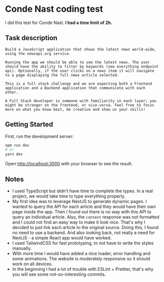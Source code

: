 # Conde Nast coding test

I did this test for Conde Nast. **I had a time limit of 2h.**

## Task description

```
Build a JavaScript application that shows the latest news world-wide, using the newsapi.org service.

Running the app we should be able to see the latest news. The user should have the ability to filter by keywords (see everything endpoint api). Optionally, if the user clicks on a news item it will navigate to a page displaying the full news article selected.

This is a full stack challenge and we are expecting both a Frontend application and a Backend application that communicate with each other.

A Full Stack developer is someone with familiarity in each layer; you might be stronger on the frontend, or vice-versa. Feel free to focus more on what you know best, be creative and show us your skills!
```

## Getting Started

First, run the development server:

```bash
npm run dev
# or
yarn dev
```

Open [http://localhost:3000](http://localhost:3000) with your browser to see the result.

## Notes

- I used TypeScript but didn't have time to complete the types. In a real project, we would take time to type everything properly.
- My first idea was to leverage NextJS to generate dynamic pages. I wanted to query the API for each article and they would have their own page inside the app. Then I found out there is no way with this API to query an individual article. Also, the `content` response was not formatted and I could not find an easy way to make it look nice. That's why I decided to just link each article to the original source. Doing this, I found no need to use a backend. And also looking back, not really a need for NextJS - a simple React app would have worked.
- I used TailwindCSS for fast prototyping, to not have to write the styles manually.
- With more time I would have added a nice loader, error handling and some animations. The website is moderately responsive so it should work on all devices.
- In the beginning I had a lot of trouble with ESLint + Prettier, that's why you will see some not-so-interesting commits.
